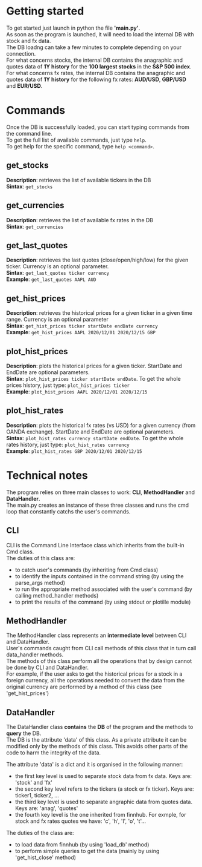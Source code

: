 # Getting started
To get started just launch in python the file **'main.py'**.  
As soon as the program is launched, it will need to load the internal DB with stock and fx data.  
The DB loadng can take a few minutes to complete depending on your connection.  
For what concerns stocks, the internal DB contains the anagraphic and quotes data of **1Y history** for the **100 largest stocks** in the **S&P 500 index**.  
For what concerns fx rates, the internal DB contains the anagraphic and quotes data of **1Y history** for the following fx rates: **AUD/USD**, **GBP/USD** and **EUR/USD**.  

# Commands
Once the DB is successfully loaded, you can start typing commands from the command line.  
To get the full list of available commands, just type `help`.  
To get help for the specific command, type `help <command>`.  

## get_stocks
**Description**: retrieves the list of available tickers in the DB  
**Sintax**: `get_stocks`  

## get_currencies
**Description**: retrieves the list of available fx rates in the DB  
**Sintax**: `get_currencies`

## get_last_quotes
**Description**: retrieves the last quotes (close/open/high/low) for the given ticker. Currency is an optional parameter.  
**Sintax**: `get_last_quotes ticker currency`  
**Example**: `get_last_quotes AAPL AUD`  

## get_hist_prices
**Description**: retrieves the historical prices for a given ticker in a given time range. Currency is an optional parameter  
**Sintax**: `get_hist_prices ticker startDate endDate currency`  
**Example**: `get_hist_prices AAPL 2020/12/01 2020/12/15 GBP`

## plot_hist_prices
**Description**: plots the historical prices for a given ticker. StartDate and EndDate are optional parameters.  
**Sintax**: `plot_hist_prices ticker startDate endDate`. To get the whole prices history, just type: `plot_hist_prices ticker`  
**Example**: `plot_hist_prices AAPL 2020/12/01 2020/12/15`  

## plot_hist_rates
**Description**: plots the historical fx rates (vs USD) for a given currency (from OANDA exchange). StartDate and EndDate are optional parameters.  
**Sintax**: `plot_hist_rates currency startDate endDate`. To get the whole rates history, just type: `plot_hist_rates currency`  
**Example**: `plot_hist_rates GBP 2020/12/01 2020/12/15`  

# Technical notes
The program relies on three main classes to work: **CLI**, **MethodHandler** and **DataHandler**.  
The main.py creates an instance of these three classes and runs the cmd loop that constantly catchs the user's commands. 

## CLI
CLI is the Command Line Interface class which inherits from the built-in Cmd class.  
The duties of this class are:
  - to catch user's commands (by inheriting from Cmd class)  
  - to identify the inputs contained in the command string (by using the parse_args method)  
  - to run the appropriate method associated with the user's command (by calling method_handler methods)  
  - to print the results of the command (by using stdout or plotille module)  
  
## MethodHandler
The MethodHandler class represents an **intermediate level** between CLI and DataHandler.  
User's commands caught from CLI call methods of this class that in turn call data_handler methods.  
The methods of this class perform all the operations that by design cannot be done by CLI and DataHandler.  
For example, if the user asks to get the historical prices for a stock in a foreign currency, all the operations needed to convert the data from the original currency are performed by a method of this class (see 'get_hist_prices')

## DataHandler
The DataHandler class **contains** the **DB** of the program and the methods to **query** the DB.  
The DB is the attribute 'data' of this class. As a private attribute it can be modified only by the methods of this class. This avoids other parts of the code to harm the integrity of the data.  

The attribute 'data' is a dict and it is organised in the following manner:
  - the first key level is used to separate stock data from fx data. Keys are: 'stock' and 'fx'
  - the second key level refers to the tickers (a stock or fx ticker). Keys are: ticker1, ticker2, ...
  - the third key level is used to separate angraphic data from quotes data. Keys are: 'anag', 'quotes'
  - the fourth key level is the one inherited from finnhub. For exmple, for stock and fx rates quotes we have: 'c', 'h', 'l', 'o', 't'...

The duties of the class are:  
  - to load data from finnhub (by using 'load_db' method)  
  - to perform simple queries to get the data (mainly by using 'get_hist_close' method)  
